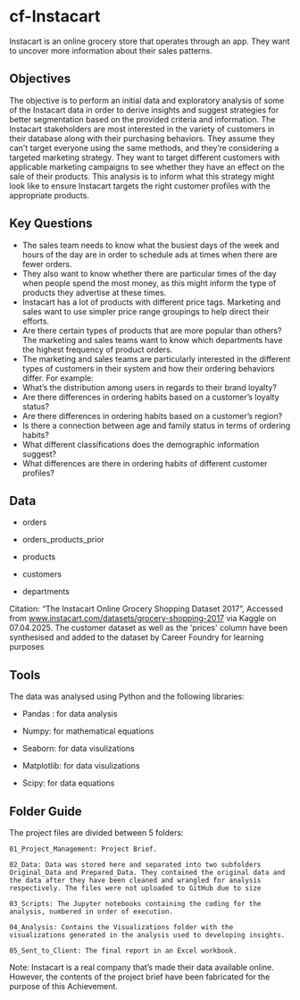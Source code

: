 # cf-Instacart

Instacart is an online grocery store that operates through an app. They want to uncover more information about their sales patterns.

## Objectives

The objective is to perform an initial data and exploratory analysis of some of the Instacart data in order to derive insights and suggest strategies for better segmentation based on the provided criteria and information. The Instacart stakeholders are most interested in the variety of customers in their database along with their purchasing behaviors. They assume they can't target everyone using the same methods, and they’re considering a targeted marketing strategy. They want to target different customers with applicable marketing campaigns to see whether they have an effect on the sale of their products. This analysis is to inform what this strategy might look like to ensure Instacart targets the right customer profiles with the appropriate products.

## Key Questions

- The sales team needs to know what the busiest days of the week and hours of the day are in order to schedule ads at times when there are fewer orders.
- They also want to know whether there are particular times of the day when people spend the most money, as this might inform the type of products they advertise at these times.
- Instacart has a lot of products with different price tags. Marketing and sales want to use simpler price range groupings to help direct their efforts.
- Are there certain types of products that are more popular than others? The marketing and sales teams want to know which departments have the highest frequency of product orders.
- The marketing and sales teams are particularly interested in the different types of customers in their system and how their ordering behaviors differ. For example:
- What’s the distribution among users in regards to their brand loyalty?
- Are there differences in ordering habits based on a customer’s loyalty status?
- Are there differences in ordering habits based on a customer’s region?
- Is there a connection between age and family status in terms of ordering habits?
- What different classifications does the demographic information suggest? 
- What differences are there in ordering habits of different customer profiles?

## Data

- orders

- orders_products_prior

- products

- customers

- departments

Citation: “The Instacart Online Grocery Shopping Dataset 2017”, Accessed from www.instacart.com/datasets/grocery-shopping-2017 via Kaggle on 07.04.2025.
The customer dataset as well as the 'prices' column have been synthesised and added to the dataset by Career Foundry for learning purposes

## Tools

The data was analysed using Python and the following libraries:

- Pandas : for data analysis

- Numpy: for mathematical equations

- Seaborn: for data visulizations

- Matplotlib: for data visulizations

- Scipy: for data equations

## Folder Guide


The project files are divided between 5 folders:

    01_Project_Management: Project Brief.

    02_Data: Data was stored here and separated into two subfolders Original_Data and Prepared_Data. They contained the original data and the data after they have been cleaned and wrangled for analysis respectively. The files were not uploaded to GitHub due to size

    03_Scripts: The Jupyter notebooks containing the coding for the analysis, numbered in order of execution.

    04_Analysis: Contains the Visualizations folder with the visualizations generated in the analysis used to developing insights.

    05_Sent_to_Client: The final report in an Excel workbook.

Note: Instacart is a real company that’s made their data available online. However, the contents of the project brief have been fabricated for the purpose of this Achievement.
